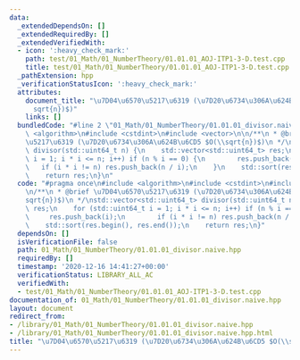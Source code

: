 ```yaml
---
data:
  _extendedDependsOn: []
  _extendedRequiredBy: []
  _extendedVerifiedWith:
  - icon: ':heavy_check_mark:'
    path: test/01_Math/01_NumberTheory/01.01.01_AOJ-ITP1-3-D.test.cpp
    title: test/01_Math/01_NumberTheory/01.01.01_AOJ-ITP1-3-D.test.cpp
  _pathExtension: hpp
  _verificationStatusIcon: ':heavy_check_mark:'
  attributes:
    document_title: "\u7D04\u6570\u5217\u6319 (\u7D20\u6734\u306A\u624B\u6CD5 $O(\\\
      sqrt{n})$)"
    links: []
  bundledCode: "#line 2 \"01_Math/01_NumberTheory/01.01.01_divisor.naive.hpp\"\n#include\
    \ <algorithm>\n#include <cstdint>\n#include <vector>\n\n/**\n * @brief \u7D04\u6570\
    \u5217\u6319 (\u7D20\u6734\u306A\u624B\u6CD5 $O(\\sqrt{n})$)\n */\nstd::vector<std::uint64_t>\
    \ divisor(std::uint64_t n) {\n    std::vector<std::uint64_t> res;\n    for (std::uint64_t\
    \ i = 1; i * i <= n; i++) if (n % i == 0) {\n        res.push_back(i);\n     \
    \   if (i * i != n) res.push_back(n / i);\n    }\n    std::sort(res.begin(), res.end());\n\
    \    return res;\n}\n"
  code: "#pragma once\n#include <algorithm>\n#include <cstdint>\n#include <vector>\n\
    \n/**\n * @brief \u7D04\u6570\u5217\u6319 (\u7D20\u6734\u306A\u624B\u6CD5 $O(\\\
    sqrt{n})$)\n */\nstd::vector<std::uint64_t> divisor(std::uint64_t n) {\n    std::vector<std::uint64_t>\
    \ res;\n    for (std::uint64_t i = 1; i * i <= n; i++) if (n % i == 0) {\n   \
    \     res.push_back(i);\n        if (i * i != n) res.push_back(n / i);\n    }\n\
    \    std::sort(res.begin(), res.end());\n    return res;\n}"
  dependsOn: []
  isVerificationFile: false
  path: 01_Math/01_NumberTheory/01.01.01_divisor.naive.hpp
  requiredBy: []
  timestamp: '2020-12-16 14:41:27+00:00'
  verificationStatus: LIBRARY_ALL_AC
  verifiedWith:
  - test/01_Math/01_NumberTheory/01.01.01_AOJ-ITP1-3-D.test.cpp
documentation_of: 01_Math/01_NumberTheory/01.01.01_divisor.naive.hpp
layout: document
redirect_from:
- /library/01_Math/01_NumberTheory/01.01.01_divisor.naive.hpp
- /library/01_Math/01_NumberTheory/01.01.01_divisor.naive.hpp.html
title: "\u7D04\u6570\u5217\u6319 (\u7D20\u6734\u306A\u624B\u6CD5 $O(\\sqrt{n})$)"
---
```


